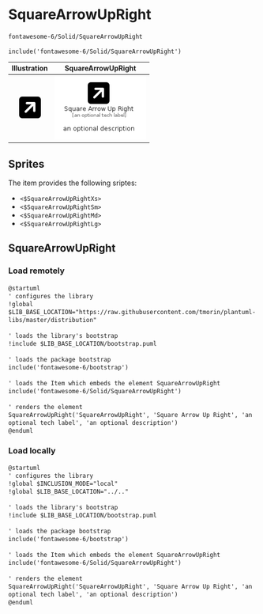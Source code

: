 # SquareArrowUpRight


```text
fontawesome-6/Solid/SquareArrowUpRight
```

```text
include('fontawesome-6/Solid/SquareArrowUpRight')
```



| Illustration | SquareArrowUpRight |
| :---: | :---: |
| ![illustration for Illustration](../../fontawesome-6/Solid/SquareArrowUpRight.png) | ![illustration for SquareArrowUpRight](../../fontawesome-6/Solid/SquareArrowUpRight.Local.png) |



## Sprites
The item provides the following sriptes:

- `<$SquareArrowUpRightXs>`
- `<$SquareArrowUpRightSm>`
- `<$SquareArrowUpRightMd>`
- `<$SquareArrowUpRightLg>`





## SquareArrowUpRight

### Load remotely
```plantuml
@startuml
' configures the library
!global $LIB_BASE_LOCATION="https://raw.githubusercontent.com/tmorin/plantuml-libs/master/distribution"

' loads the library's bootstrap
!include $LIB_BASE_LOCATION/bootstrap.puml

' loads the package bootstrap
include('fontawesome-6/bootstrap')

' loads the Item which embeds the element SquareArrowUpRight
include('fontawesome-6/Solid/SquareArrowUpRight')

' renders the element
SquareArrowUpRight('SquareArrowUpRight', 'Square Arrow Up Right', 'an optional tech label', 'an optional description')
@enduml
```

### Load locally
```plantuml
@startuml
' configures the library
!global $INCLUSION_MODE="local"
!global $LIB_BASE_LOCATION="../.."

' loads the library's bootstrap
!include $LIB_BASE_LOCATION/bootstrap.puml

' loads the package bootstrap
include('fontawesome-6/bootstrap')

' loads the Item which embeds the element SquareArrowUpRight
include('fontawesome-6/Solid/SquareArrowUpRight')

' renders the element
SquareArrowUpRight('SquareArrowUpRight', 'Square Arrow Up Right', 'an optional tech label', 'an optional description')
@enduml
```


